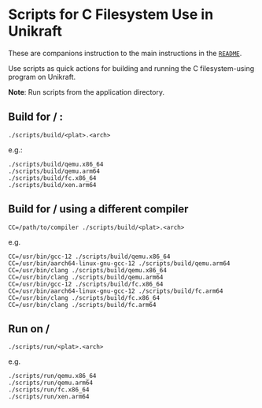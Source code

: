 # Scripts for C Filesystem Use in Unikraft

These are companions instruction to the main instructions in the [`README`](README.md).

Use scripts as quick actions for building and running the C filesystem-using program on Unikraft.

**Note**: Run scripts from the application directory.

## Build for <plat> / <arch>:

```console
./scripts/build/<plat>.<arch>
```

e.g.:

```console
./scripts/build/qemu.x86_64
./scripts/build/qemu.arm64
./scripts/build/fc.x86_64
./scripts/build/xen.arm64
```

## Build for <plat> / <arch> using a different compiler

```console
CC=/path/to/compiler ./scripts/build/<plat>.<arch>
```

e.g.

```console
CC=/usr/bin/gcc-12 ./scripts/build/qemu.x86_64
CC=/usr/bin/aarch64-linux-gnu-gcc-12 ./scripts/build/qemu.arm64
CC=/usr/bin/clang ./scripts/build/qemu.x86_64
CC=/usr/bin/clang ./scripts/build/qemu.arm64
CC=/usr/bin/gcc-12 ./scripts/build/fc.x86_64
CC=/usr/bin/aarch64-linux-gnu-gcc-12 ./scripts/build/fc.arm64
CC=/usr/bin/clang ./scripts/build/fc.x86_64
CC=/usr/bin/clang ./scripts/build/fc.arm64
```

## Run on <plat> / <arch>

```console
./scripts/run/<plat>.<arch>
```

e.g.

```console
./scripts/run/qemu.x86_64
./scripts/run/qemu.arm64
./scripts/run/fc.x86_64
./scripts/run/xen.arm64
```

